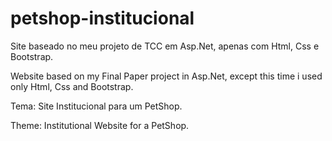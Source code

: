 # petshop-institucional

Site baseado no meu projeto de TCC em Asp.Net, apenas com Html, Css e Bootstrap.

Website based on my Final Paper project in Asp.Net, except this time i used only Html, Css and Bootstrap.

Tema: Site Institucional para um PetShop.

Theme: Institutional Website for a PetShop.


